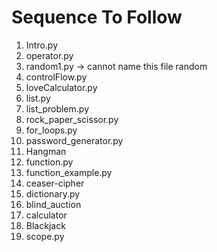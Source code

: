 # Sequence To Follow

1. Intro.py
2. operator.py
3. random1.py -> cannot name this file random 
4. controlFlow.py
5. loveCalculator.py
6. list.py
7. list_problem.py
8. rock_paper_scissor.py
9. for_loops.py
10. password_generator.py
11. Hangman
12. function.py
13. function_example.py
14. ceaser-cipher
15. dictionary.py
16. blind_auction
17. calculator
18. Blackjack
19. scope.py